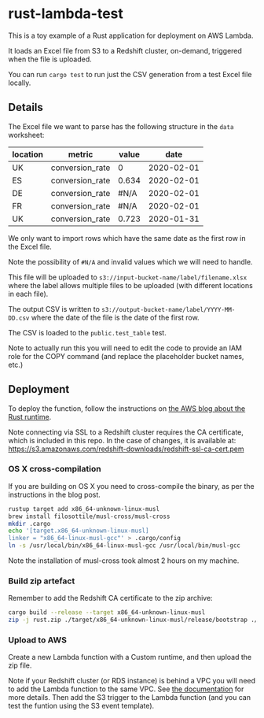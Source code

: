 # rust-lambda-test

This is a toy example of a Rust application for deployment on AWS Lambda.

It loads an Excel file from S3 to a Redshift cluster, on-demand, triggered when the file is uploaded.

You can run `cargo test` to run just the CSV generation from a test Excel file locally.

## Details

The Excel file we want to parse has the following structure in the `data` worksheet:

| location | metric          | value | date       |
|----------|-----------------|-------|------------|
| UK       | conversion\_rate | 0     | 2020-02-01 |
| ES       | conversion\_rate | 0.634 | 2020-02-01 |
| DE       | conversion\_rate | #N/A  | 2020-02-01 |
| FR       | conversion\_rate | #N/A  | 2020-02-01 |
| UK       | conversion\_rate | 0.723 | 2020-01-31 |

We only want to import rows which have the same date as the first row in the Excel file.

Note the possibility of `#N/A` and invalid values which we will need to handle.

This file will be uploaded to `s3://input-bucket-name/label/filename.xlsx` where the label allows multiple files to be uploaded (with different locations in each file).

The output CSV is written to `s3://output-bucket-name/label/YYYY-MM-DD.csv` where the date of the file is the date of the first row.

The CSV is loaded to the `public.test_table` test.

Note to actually run this you will need to edit the code to provide an IAM role for the COPY command (and replace the placeholder bucket names, etc.)

## Deployment

To deploy the function, follow the instructions on [the AWS blog about the Rust runtime](https://aws.amazon.com/blogs/opensource/rust-runtime-for-aws-lambda/).

Note connecting via SSL to a Redshift cluster requires the CA certificate, which is included in this repo. In the case of changes, it is available at: https://s3.amazonaws.com/redshift-downloads/redshift-ssl-ca-cert.pem


### OS X cross-compilation

If you are building on OS X you need to cross-compile the binary, as per the instructions in the blog post.

```bash
rustup target add x86_64-unknown-linux-musl
brew install filosottile/musl-cross/musl-cross
mkdir .cargo
echo '[target.x86_64-unknown-linux-musl]
linker = "x86_64-linux-musl-gcc"' > .cargo/config
ln -s /usr/local/bin/x86_64-linux-musl-gcc /usr/local/bin/musl-gcc
```

Note the installation of musl-cross took almost 2 hours on my machine.

### Build zip artefact

Remember to add the Redshift CA certificate to the zip archive:

```bash
cargo build --release --target x86_64-unknown-linux-musl
zip -j rust.zip ./target/x86_64-unknown-linux-musl/release/bootstrap ./redshift-ssl-ca-cert.pem
```

### Upload to AWS

Create a new Lambda function with a Custom runtime, and then upload the zip file.

Note if your Redshift cluster (or RDS instance) is behind a VPC you will need to add the Lambda function to the same VPC. See [the documentation](https://docs.aws.amazon.com/lambda/latest/dg/configuration-vpc.html) for more details. Then add the S3 trigger to the Lambda function (and you can test the funtion using the S3 event template).

